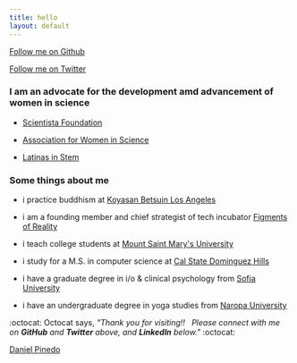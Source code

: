 ```yaml
---
title: hello
layout: default
---
```

<script async defer src="https://buttons.github.io/buttons.js"></script>
<a class="github-button" href="https://github.com/dapinedo" data-size="large" aria-label="Follow me on GitHub">Follow me on Github</a>

<a href="https://twitter.com/daniel_a_pinedo" class="twitter-follow-button" data-show-count="false">Follow me on Twitter</a><script async src="//platform.twitter.com/widgets.js" charset="utf-8"></script>


### I am an advocate for the development amd advancement of women in science

* [Scientista Foundation](http://www.scientistafoundation.com)

* [Association for Women in Science](https://www.awis.org)

* [Latinas in Stem](http://www.latinasinstem.com)

### Some things about me

* i practice buddhism at 
[Koyasan Betsuin Los Angeles](http://www.koyasanbetsuin.org/)

* i am a founding member and chief strategist of tech incubator 
[Figments of Reality](http://figmentsofreality.io)

* i teach college students at 
[Mount Saint Mary's University](https://www.msmu.edu/)

* i study for a M.S. in computer science at 
[Cal State Dominguez Hills](http://csc.csudh.edu/)

* i have a graduate degree in i/o & clinical psychology from
[Sofia University](http://www.sofia.edu/)

* i have an undergraduate degree in yoga studies from 
[Naropa University](http://www.naropa.edu/academics/bachelors/yoga/alumni-profiles.php)

:octocat: Octocat says, *"Thank you for visiting!!  
Please connect with me on __GitHub__ and __Twitter__ above, and __LinkedIn__ below."*  :octocat:

<script type="text/javascript" src="https://platform.linkedin.com/badges/js/profile.js" async defer></script>
<div class="LI-profile-badge"  data-version="v1" data-size="medium" data-locale="en_US" data-type="horizontal" data-theme="dark" data-vanity="danielpinedo"><a class="LI-simple-link" href='https://www.linkedin.com/in/danielpinedo?trk=profile-badge'>Daniel Pinedo</a></div>
